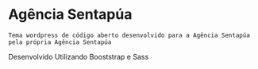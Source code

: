 # Agência Sentapúa
```
Tema wordpress de código aberto desenvolvido para a Agência Sentapúa pela própria Agência Sentapúa
```
Desenvolvido Utilizando Booststrap e Sass

